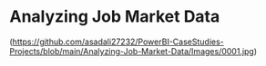 # Analyzing Job Market Data

(https://github.com/asadali27232/PowerBI-CaseStudies-Projects/blob/main/Analyzing-Job-Market-Data/Images/0001.jpg)
